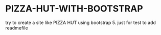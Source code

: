 # PIZZA-HUT-WITH-BOOTSTRAP
try to create a site like PIZZA HUT using bootstrap 5. 
just for test to add readmefile
